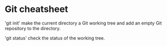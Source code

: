 # Git cheatsheet

'git init'
make the current directory a Git working tree and add an empty Git repository to the directory.

'git status'
check the status of the working tree.

